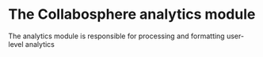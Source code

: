 # The Collabosphere analytics module

The analytics module is responsible for processing and formatting user-level analytics
